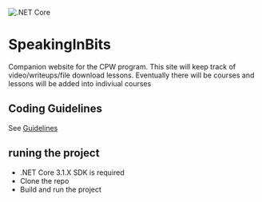 ![.NET Core](https://github.com/UnafraidLyric75/SpeakingInBits/workflows/.NET%20Core/badge.svg)

# SpeakingInBits
Companion website for the CPW program. This site will keep track of video/writeups/file download lessons.
Eventually there will be courses and lessons will be added into indiviual courses

## Coding Guidelines
See [Guidelines](CodeGuidelines.md)

## runing the project
- .NET Core 3.1.X SDK is required
- Clone the repo
- Build and run the project